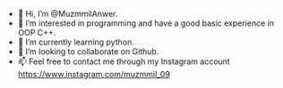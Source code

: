 - 👋 Hi, I’m @MuzmmilAnwer.
- 👀 I’m interested in programming and have a good basic experience in OOP C++.
- 🌱 I’m currently learning python. 
- 💞️ I’m looking to collaborate on Github.
- 📫 Feel free to contact me through my Instagram account https://www.instagram.com/muzmmil_09

<!---
MuzmmilAnwer/MuzmmilAnwer is a ✨ special ✨ repository because its `README.md` (this file) appears on your GitHub profile.
You can click the Preview link to take a look at your changes.
--->
